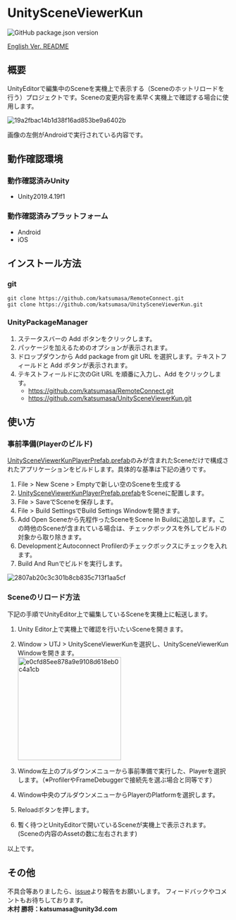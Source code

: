 # UnitySceneViewerKun
![GitHub package.json version](https://img.shields.io/github/package-json/v/katsumasa/UnitySceneViewerKun)

[English Ver. README](Documentation~/UnitySceneViewerKun.md)

## 概要

UnityEditorで編集中のSceneを実機上で表示する（Sceneのホットリロードを行う）プロジェクトです。Sceneの変更内容を素早く実機上で確認する場合に使用します。

![19a2fbac14b1d38f16ad853be9a6402b](https://user-images.githubusercontent.com/29646672/137443854-7a37ff5e-3d0d-4524-9011-2c6a666daceb.gif)

画像の左側がAndroidで実行されている内容です。

## 動作確認環境

### 動作確認済みUnity

- Unity2019.4.19f1

### 動作確認済みプラットフォーム

- Android
- iOS

## インストール方法

### git

```:console
git clone https://github.com/katsumasa/RemoteConnect.git
git clone https://github.com/katsumasa/UnitySceneViewerKun.git
```

### UnityPackageManager

1. ステータスバーの Add  ボタンをクリックします。
2. パッケージを加えるためのオプションが表示されます。
3. ドロップダウンから Add package from git URL を選択します。テキストフィールドと Add ボタンが表示されます。
4. テキストフィールドに次のGit URL を順番に入力し、Add をクリックします。
   - https://github.com/katsumasa/RemoteConnect.git
   - https://github.com/katsumasa/UnitySceneViewerKun.git

## 使い方

### 事前準備(Playerのビルド)


[UnitySceneViewerKunPlayerPrefab.prefab](https://github.com/katsumasa/UnitySceneViewerKun/blob/master/Runtime/Prefabs/UnitySceneViewerKunPlayerPrefab.prefab)のみが含まれたSceneだけで構成されたアプリケーションをビルドします。具体的な基準は下記の通りです。

1. File > New Scene > Emptyで新しい空のSceneを生成する
2. [UnitySceneViewerKunPlayerPrefab.prefab](https://github.com/katsumasa/UnitySceneViewerKun/blob/master/Runtime/Prefabs/UnitySceneViewerKunPlayerPrefab.prefab)をSceneに配置します。
3. File > SaveでSceneを保存します。
4. File > Build SettingsでBuild Settings Windowを開きます。
5. Add Open Sceneから先程作ったSceneをScene In Buildに追加します。この時他のSceneが含まれている場合は、チェックボックスを外してビルドの対象から取り除きます。
6. DevelopmentとAutoconnect Profilerのチェックボックスにチェックを入れます。
7. Build And Runでビルドを実行します。


![2807ab20c3c301b8cb835c713f1aa5cf](https://user-images.githubusercontent.com/29646672/187325733-67380597-91a1-47de-95b9-3d52ff8e672b.gif)



### Sceneのリロード方法

下記の手順でUnityEditor上で編集しているSceneを実機上に転送します。

1. Unity Editor上で実機上で確認を行いたいSceneを開きます。</br>
2. Window > UTJ > UnitySceneViewerKunを選択し、UnitySceneViewerKun Windowを開きます。<br/>
   <img width="234" alt="e0cfd85ee878a9e9108d618eb0c4a1cb" src="https://user-images.githubusercontent.com/29646672/137443973-c75b969f-0a01-4fce-bcbe-93f80e857374.png">

3. Window左上のプルダウンメニューから事前準備で実行した、Playerを選択します。（※ProfilerやFrameDebuggerで接続先を選ぶ場合と同等です）
4. Window中央のプルダウンメニューからPlayerのPlatformを選択します。
5. Reloadボタンを押します。
6. 暫く待つとUnityEditorで開いているSceneが実機上で表示されます。(Sceneの内容のAssetの数に左右されます)

以上です。

## その他

不具合等ありましたら、[issue](https://github.com/katsumasa/UnitySceneViewerKun/issues)より報告をお願いします。
フィードバックやコメントもお待ちしております。</br>
__木村 勝将：katsumasa@unity3d.com__


